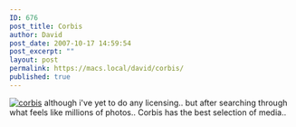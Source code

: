 ```yaml
---
ID: 676
post_title: Corbis
author: David
post_date: 2007-10-17 14:59:54
post_excerpt: ""
layout: post
permalink: https://macs.local/david/corbis/
published: true
---
```

<a href="http://pro.corbis.com/"><img src="http://www.davidwindham.org/images/corbis.png" alt="corbis" /></a>
although i've yet to do any licensing.. but after searching through what feels like millions of photos.. Corbis has the best selection of media..